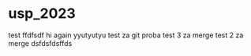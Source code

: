 # usp_2023
test
ffdfsdf
hi again
yyutyutyu
test za git
proba
test 3 za merge
test 2 za merge
dsfdsfdsffds
